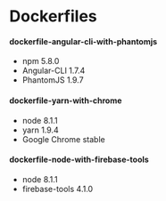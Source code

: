 # Dockerfiles

#### dockerfile-angular-cli-with-phantomjs

* npm 5.8.0
* Angular-CLI 1.7.4
* PhantomJS 1.9.7

#### dockerfile-yarn-with-chrome

* node 8.1.1
* yarn 1.9.4
* Google Chrome stable

#### dockerfile-node-with-firebase-tools

* node 8.1.1
* firebase-tools 4.1.0
